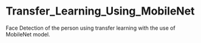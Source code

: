 # Transfer_Learning_Using_MobileNet

Face Detection of the person using transfer learning with the use of MobileNet model.
